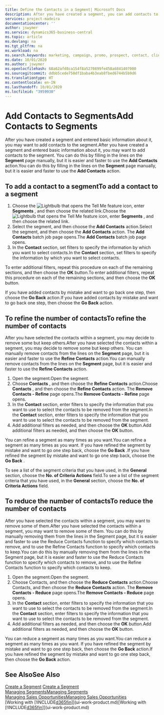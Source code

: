 ```yaml
---
title: Define the Contacts in a Segment| Microsoft Docs
description: After you have created a segment, you can add contacts to the segment, for example, as part of a marketing campaign targeting particular customers or clients.
services: project-madeira
documentationcenter: ''
author: jswymer
ms.service: dynamics365-business-central
ms.topic: article
ms.devlang: na
ms.tgt_pltfrm: na
ms.workload: na
ms.search.keywords: marketing, campaign, promo, prospect, contact, client, customer
ms.date: 10/01/2020
ms.author: jswymer
ms.openlocfilehash: 68a62afd8ca154f8a5270899fe458a6841407000
ms.sourcegitcommit: ddbb5cede750df1baba4b3eab8fbed6744b5b9d6
ms.translationtype: HT
ms.contentlocale: en-IN
ms.lasthandoff: 10/01/2020
ms.locfileid: "3959930"
---
```

# <a name="add-contacts-to-segments"></a><span data-ttu-id="4edad-103">Add Contacts to Segments</span><span class="sxs-lookup"><span data-stu-id="4edad-103">Add Contacts to Segments</span></span>
<span data-ttu-id="4edad-104">After you have created a segment and entered basic information about it, you may want to add contacts to the segment.</span><span class="sxs-lookup"><span data-stu-id="4edad-104">After you have created a segment and entered basic information about it, you may want to add contacts to the segment.</span></span> <span data-ttu-id="4edad-105">You can do this by filling in the lines on the **Segment** page manually, but it is easier and faster to use the **Add Contacts** action.</span><span class="sxs-lookup"><span data-stu-id="4edad-105">You can do this by filling in the lines on the **Segment** page manually, but it is easier and faster to use the **Add Contacts** action.</span></span>

## <a name="to-add-a-contact-to-a-segment"></a><span data-ttu-id="4edad-106">To add a contact to a segment</span><span class="sxs-lookup"><span data-stu-id="4edad-106">To add a contact to a segment</span></span>
1. <span data-ttu-id="4edad-107">Choose the ![Lightbulb that opens the Tell Me feature](media/ui-search/search_small.png "Tell me what you want to do") icon, enter **Segments** , and then choose the related link.</span><span class="sxs-lookup"><span data-stu-id="4edad-107">Choose the ![Lightbulb that opens the Tell Me feature](media/ui-search/search_small.png "Tell me what you want to do") icon, enter **Segments** , and then choose the related link.</span></span>  
2. <span data-ttu-id="4edad-108">Select the segment, and then choose the **Add Contacts** action.</span><span class="sxs-lookup"><span data-stu-id="4edad-108">Select the segment, and then choose the **Add Contacts** action.</span></span> <span data-ttu-id="4edad-109">The **Add Contacts** batch job page opens.</span><span class="sxs-lookup"><span data-stu-id="4edad-109">The **Add Contacts** batch job page opens.</span></span>
3. <span data-ttu-id="4edad-110">In the **Contact** section, set filters to specify the information by which you want to select contacts.</span><span class="sxs-lookup"><span data-stu-id="4edad-110">In the **Contact** section, set filters to specify the information by which you want to select contacts.</span></span>

<span data-ttu-id="4edad-111">To enter additional filters, repeat this procedure on each of the remaining sections, and then choose the **OK** button.</span><span class="sxs-lookup"><span data-stu-id="4edad-111">To enter additional filters, repeat this procedure on each of the remaining sections, and then choose the **OK** button.</span></span>

<span data-ttu-id="4edad-112">If you have added contacts by mistake and want to go back one step, then choose the **Go Back** action.</span><span class="sxs-lookup"><span data-stu-id="4edad-112">If you have added contacts by mistake and want to go back one step, then choose the **Go Back** action.</span></span>

## <a name="to-refine-the-number-of-contacts"></a><span data-ttu-id="4edad-113">To refine the number of contacts</span><span class="sxs-lookup"><span data-stu-id="4edad-113">To refine the number of contacts</span></span>
<span data-ttu-id="4edad-114">After you have selected the contacts within a segment, you may decide to remove some but keep others.</span><span class="sxs-lookup"><span data-stu-id="4edad-114">After you have selected the contacts within a segment, you may decide to remove some but keep others.</span></span> <span data-ttu-id="4edad-115">You can manually remove contacts from the lines on the **Segment** page, but it is easier and faster to use the **Refine Contacts** action.</span><span class="sxs-lookup"><span data-stu-id="4edad-115">You can manually remove contacts from the lines on the **Segment** page, but it is easier and faster to use the **Refine Contacts** action.</span></span>

1. <span data-ttu-id="4edad-116">Open the segment.</span><span class="sxs-lookup"><span data-stu-id="4edad-116">Open the segment.</span></span>
2. <span data-ttu-id="4edad-117">Choose **Contacts** , and then choose the **Refine Contacts** action.</span><span class="sxs-lookup"><span data-stu-id="4edad-117">Choose **Contacts** , and then choose the **Refine Contacts** action.</span></span> <span data-ttu-id="4edad-118">The **Remove Contacts - Refine** page opens.</span><span class="sxs-lookup"><span data-stu-id="4edad-118">The **Remove Contacts - Refine** page opens.</span></span>
3. <span data-ttu-id="4edad-119">In the **Contact** section, enter filters to specify the information that you want to use to select the contacts to be removed from the segment.</span><span class="sxs-lookup"><span data-stu-id="4edad-119">In the **Contact** section, enter filters to specify the information that you want to use to select the contacts to be removed from the segment.</span></span>
4. <span data-ttu-id="4edad-120">Add additional filters as needed, and then choose the **OK** button.</span><span class="sxs-lookup"><span data-stu-id="4edad-120">Add additional filters as needed, and then choose the **OK** button.</span></span>

<span data-ttu-id="4edad-121">You can refine a segment as many times as you want.</span><span class="sxs-lookup"><span data-stu-id="4edad-121">You can refine a segment as many times as you want.</span></span> <span data-ttu-id="4edad-122">If you have refined the segment by mistake and want to go one step back, choose the **Go Back** .</span><span class="sxs-lookup"><span data-stu-id="4edad-122">If you have refined the segment by mistake and want to go one step back, choose the **Go Back** .</span></span>

<span data-ttu-id="4edad-123">To see a list of the segment criteria that you have used, in the **General** section, choose the **No. of Criteria Actions** field.</span><span class="sxs-lookup"><span data-stu-id="4edad-123">To see a list of the segment criteria that you have used, in the **General** section, choose the **No. of Criteria Actions** field.</span></span>

## <a name="to-reduce-the-number-of-contacts"></a><span data-ttu-id="4edad-124">To reduce the number of contacts</span><span class="sxs-lookup"><span data-stu-id="4edad-124">To reduce the number of contacts</span></span>
<span data-ttu-id="4edad-125">After you have selected the contacts within a segment, you may want to remove some of them.</span><span class="sxs-lookup"><span data-stu-id="4edad-125">After you have selected the contacts within a segment, you may want to remove some of them.</span></span> <span data-ttu-id="4edad-126">You can do this by manually removing them from the lines in the Segment page, but it is easier and faster to use the Reduce Contacts function to specify which contacts to remove, and to use the Refine Contacts function to specify which contacts to keep.</span><span class="sxs-lookup"><span data-stu-id="4edad-126">You can do this by manually removing them from the lines in the Segment page, but it is easier and faster to use the Reduce Contacts function to specify which contacts to remove, and to use the Refine Contacts function to specify which contacts to keep.</span></span>

1. <span data-ttu-id="4edad-127">Open the segment.</span><span class="sxs-lookup"><span data-stu-id="4edad-127">Open the segment.</span></span>
2. <span data-ttu-id="4edad-128">Choose Contacts, and then choose the **Reduce Contacts** action.</span><span class="sxs-lookup"><span data-stu-id="4edad-128">Choose Contacts, and then choose the **Reduce Contacts** action.</span></span> <span data-ttu-id="4edad-129">The **Remove Contacts - Reduce** page opens.</span><span class="sxs-lookup"><span data-stu-id="4edad-129">The **Remove Contacts - Reduce** page opens.</span></span>
3. <span data-ttu-id="4edad-130">In the **Contact** section, enter filters to specify the information that you want to use to select the contacts to be removed from the segment.</span><span class="sxs-lookup"><span data-stu-id="4edad-130">In the **Contact** section, enter filters to specify the information that you want to use to select the contacts to be removed from the segment.</span></span>
4. <span data-ttu-id="4edad-131">Add additional filters as needed, and then choose the **OK** button.</span><span class="sxs-lookup"><span data-stu-id="4edad-131">Add additional filters as needed, and then choose the **OK** button.</span></span>

<span data-ttu-id="4edad-132">You can reduce a segment as many times as you want.</span><span class="sxs-lookup"><span data-stu-id="4edad-132">You can reduce a segment as many times as you want.</span></span> <span data-ttu-id="4edad-133">If you have refined the segment by mistake and want to go one step back, then choose the **Go Back** action.</span><span class="sxs-lookup"><span data-stu-id="4edad-133">If you have refined the segment by mistake and want to go one step back, then choose the **Go Back** action.</span></span>

## <a name="see-also"></a><span data-ttu-id="4edad-134">See Also</span><span class="sxs-lookup"><span data-stu-id="4edad-134">See Also</span></span>
<span data-ttu-id="4edad-135">[Create a Segment](marketing-how-create-segment.md) </span><span class="sxs-lookup"><span data-stu-id="4edad-135">[Create a Segment](marketing-how-create-segment.md) </span></span>  
[<span data-ttu-id="4edad-136">Managing Segments</span><span class="sxs-lookup"><span data-stu-id="4edad-136">Managing Segments</span></span>](marketing-segments.md)  
[<span data-ttu-id="4edad-137">Managing Sales Opportunities</span><span class="sxs-lookup"><span data-stu-id="4edad-137">Managing Sales Opportunities</span></span>](marketing-manage-sales-opportunities.md)  
<span data-ttu-id="4edad-138">[Working with [!INCLUDE[d365fin](includes/d365fin_md.md)]](ui-work-product.md)</span><span class="sxs-lookup"><span data-stu-id="4edad-138">[Working with [!INCLUDE[d365fin](includes/d365fin_md.md)]](ui-work-product.md)</span></span>  
